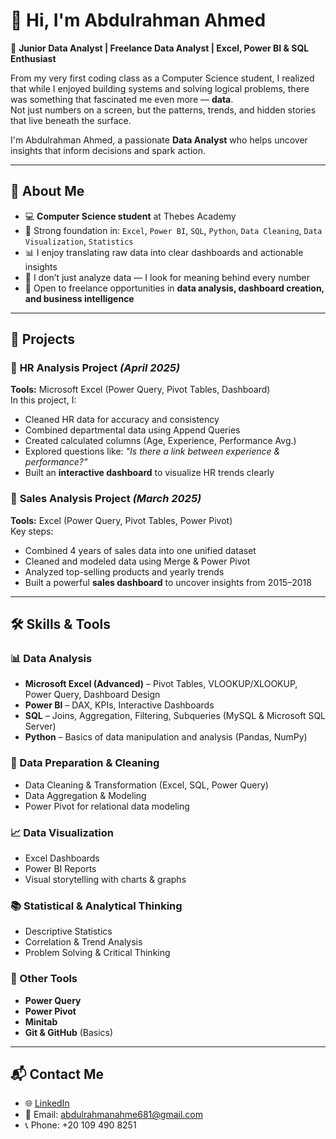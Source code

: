 # 👋 Hi, I'm Abdulrahman Ahmed

🎯 **Junior Data Analyst | Freelance Data Analyst | Excel, Power BI & SQL Enthusiast**

From my very first coding class as a Computer Science student, I realized that while I enjoyed building systems and solving logical problems, there was something that fascinated me even more — **data**.  
Not just numbers on a screen, but the patterns, trends, and hidden stories that live beneath the surface.  

I'm Abdulrahman Ahmed, a passionate **Data Analyst** who helps uncover insights that inform decisions and spark action.

---

## 🧠 About Me

- 💻 **Computer Science student** at Thebes Academy  
- 🧩 Strong foundation in: `Excel`, `Power BI`, `SQL`, `Python`, `Data Cleaning`, `Data Visualization`, `Statistics`
- 📊 I enjoy translating raw data into clear dashboards and actionable insights
- 🔎 I don’t just analyze data — I look for meaning behind every number
- 💼 Open to freelance opportunities in **data analysis, dashboard creation, and business intelligence**

---

## 🚀 Projects

### 📁 **HR Analysis Project** *(April 2025)*  
**Tools:** Microsoft Excel (Power Query, Pivot Tables, Dashboard)  
In this project, I:
- Cleaned HR data for accuracy and consistency  
- Combined departmental data using Append Queries  
- Created calculated columns (Age, Experience, Performance Avg.)  
- Explored questions like: *"Is there a link between experience & performance?"*  
- Built an **interactive dashboard** to visualize HR trends clearly

### 📁 **Sales Analysis Project** *(March 2025)*  
**Tools:** Excel (Power Query, Pivot Tables, Power Pivot)  
Key steps:
- Combined 4 years of sales data into one unified dataset  
- Cleaned and modeled data using Merge & Power Pivot  
- Analyzed top-selling products and yearly trends  
- Built a powerful **sales dashboard** to uncover insights from 2015–2018

---

## 🛠️ Skills & Tools

### 📊 Data Analysis
- **Microsoft Excel (Advanced)** – Pivot Tables, VLOOKUP/XLOOKUP, Power Query, Dashboard Design
- **Power BI** – DAX, KPIs, Interactive Dashboards
- **SQL** – Joins, Aggregation, Filtering, Subqueries (MySQL & Microsoft SQL Server)
- **Python** – Basics of data manipulation and analysis (Pandas, NumPy)

### 🧹 Data Preparation & Cleaning
- Data Cleaning & Transformation (Excel, SQL, Power Query)
- Data Aggregation & Modeling
- Power Pivot for relational data modeling

### 📈 Data Visualization
- Excel Dashboards
- Power BI Reports
- Visual storytelling with charts & graphs

### 📚 Statistical & Analytical Thinking
- Descriptive Statistics
- Correlation & Trend Analysis
- Problem Solving & Critical Thinking

### 🧰 Other Tools
- **Power Query**
- **Power Pivot**
- **Minitab**
- **Git & GitHub** (Basics)

---

## 📬 Contact Me

- 🌐 [LinkedIn](https://www.linkedin.com/in/abdulrahman-ahmed66)
- 📧 Email: abdulrahmanahme681@gmail.com
- 📞 Phone: +20 109 490 8251
